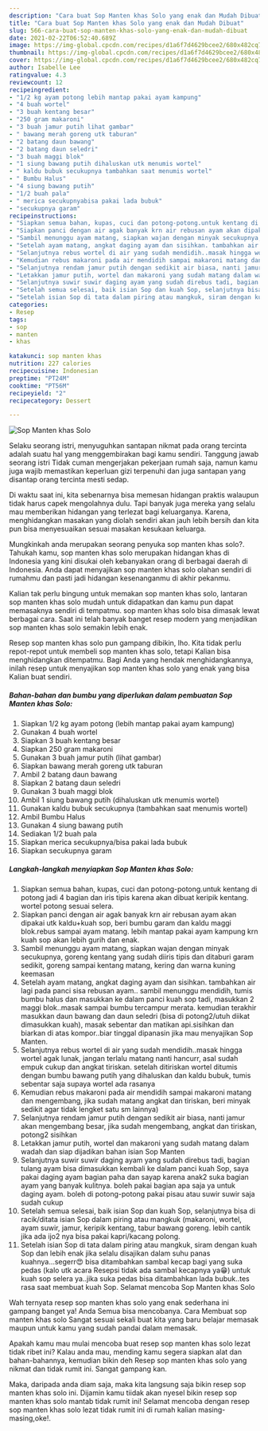 ```yaml
---
description: "Cara buat Sop Manten khas Solo yang enak dan Mudah Dibuat"
title: "Cara buat Sop Manten khas Solo yang enak dan Mudah Dibuat"
slug: 566-cara-buat-sop-manten-khas-solo-yang-enak-dan-mudah-dibuat
date: 2021-02-22T06:52:40.689Z
image: https://img-global.cpcdn.com/recipes/d1a6f7d4629bcee2/680x482cq70/sop-manten-khas-solo-foto-resep-utama.jpg
thumbnail: https://img-global.cpcdn.com/recipes/d1a6f7d4629bcee2/680x482cq70/sop-manten-khas-solo-foto-resep-utama.jpg
cover: https://img-global.cpcdn.com/recipes/d1a6f7d4629bcee2/680x482cq70/sop-manten-khas-solo-foto-resep-utama.jpg
author: Isabelle Lee
ratingvalue: 4.3
reviewcount: 12
recipeingredient:
- "1/2 kg ayam potong lebih mantap pakai ayam kampung"
- "4 buah wortel"
- "3 buah kentang besar"
- "250 gram makaroni"
- "3 buah jamur putih lihat gambar"
- " bawang merah goreng utk taburan"
- "2 batang daun bawang"
- "2 batang daun seledri"
- "3 buah maggi blok"
- "1 siung bawang putih dihaluskan utk menumis wortel"
- " kaldu bubuk secukupnya tambahkan saat menumis wortel"
- " Bumbu Halus"
- "4 siung bawang putih"
- "1/2 buah pala"
- " merica secukupnyabisa pakai lada bubuk"
- "secukupnya garam"
recipeinstructions:
- "Siapkan semua bahan, kupas, cuci dan potong-potong.untuk kentang di potong jadi 4 bagian dan iris tipis karena akan dibuat keripik kentang. wortel potong sesuai selera."
- "Siapkan panci dengan air agak banyak krn air rebusan ayam akan dipakai utk kaldu+kuah sop, beri bumbu garam dan kaldu maggi blok.rebus sampai ayam matang. lebih mantap pakai ayam kampung krn kuah sop akan lebih gurih dan enak."
- "Sambil menunggu ayam matang, siapkan wajan dengan minyak secukupnya, goreng kentang yang sudah diiris tipis dan ditaburi garam sedikit, goreng sampai kentang matang, kering dan warna kuning keemasan"
- "Setelah ayam matang, angkat daging ayam dan sisihkan. tambahkan air lagi pada panci sisa rebusan ayam.. sambil menunggu mendidih, tumis bumbu halus dan masukkan ke dalam panci kuah sop tadi, masukkan 2 maggi blok..masak sampai bumbu tercampur merata. kemudian terakhir masukkan daun bawang dan daun seledri (bisa di potong2/utuh diikat dimasukkan kuah), masak sebentar dan matikan api.sisihkan dan biarkan di atas kompor..biar tinggal dipanasin jika mau menyajikan Sop Manten."
- "Selanjutnya rebus wortel di air yang sudah mendidih..masak hingga wortel agak lunak, jangan terlalu matang nanti hancurr, asal sudah empuk cukup dan angkat tiriskan. setelah ditiriskan wortel ditumis dengan bumbu bawang putih yang dihaluskan dan kaldu bubuk, tumis sebentar saja supaya wortel ada rasanya"
- "Kemudian rebus makaroni pada air mendidih sampai makaroni matang dan mengembang, jika sudah matang angkat dan tiriskan, beri minyak sedikit agar tidak lengket satu sm lainnya)"
- "Selanjutnya rendam jamur putih dengan sedikit air biasa, nanti jamur akan mengembang besar, jika sudah mengembang, angkat dan tiriskan, potong2 sisihkan"
- "Letakkan jamur putih, wortel dan makaroni yang sudah matang dalam wadah dan siap dijadikan bahan isian Sop Manten"
- "Selanjutnya suwir suwir daging ayam yang sudah direbus tadi, bagian tulang ayam bisa dimasukkan kembali ke dalam panci kuah Sop, saya pakai daging ayam bagian paha dan sayap karena anak2 suka bagian ayam yang banyak kulitnya. boleh pakai bagian apa saja ya untuk daging ayam. boleh di potong-potong pakai pisau atau suwir suwir saja sudah cukup"
- "Setelah semua selesai, baik isian Sop dan kuah Sop, selanjutnya bisa di racik/ditata isian Sop dalam piring atau mangkuk (makaroni, wortel, ayam suwir, jamur, keripik kentang, tabur bawang goreng. lebih cantik jika ada ijo2 nya bisa pakai kapri/kacang polong."
- "Setelah isian Sop di tata dalam piring atau mangkuk, siram dengan kuah Sop dan lebih enak jika selalu disajikan dalam suhu panas kuahnya...segerr😍 bisa ditambahkan sambal kecap bagi yang suka pedas (kalo utk acara Resepsi tidak ada sambal kecapnya ya😁) untuk kuah sop selera ya..jika suka pedas bisa ditambahkan lada bubuk..tes rasa saat membuat kuah Sop. Selamat mencoba Sop Manten khas Solo"
categories:
- Resep
tags:
- sop
- manten
- khas

katakunci: sop manten khas 
nutrition: 227 calories
recipecuisine: Indonesian
preptime: "PT24M"
cooktime: "PT56M"
recipeyield: "2"
recipecategory: Dessert

---
```



![Sop Manten khas Solo](https://img-global.cpcdn.com/recipes/d1a6f7d4629bcee2/680x482cq70/sop-manten-khas-solo-foto-resep-utama.jpg)

Selaku seorang istri, menyuguhkan santapan nikmat pada orang tercinta adalah suatu hal yang menggembirakan bagi kamu sendiri. Tanggung jawab seorang istri Tidak cuman mengerjakan pekerjaan rumah saja, namun kamu juga wajib memastikan keperluan gizi terpenuhi dan juga santapan yang disantap orang tercinta mesti sedap.

Di waktu  saat ini, kita sebenarnya bisa memesan hidangan praktis walaupun tidak harus capek mengolahnya dulu. Tapi banyak juga mereka yang selalu mau memberikan hidangan yang terlezat bagi keluarganya. Karena, menghidangkan masakan yang diolah sendiri akan jauh lebih bersih dan kita pun bisa menyesuaikan sesuai masakan kesukaan keluarga. 



Mungkinkah anda merupakan seorang penyuka sop manten khas solo?. Tahukah kamu, sop manten khas solo merupakan hidangan khas di Indonesia yang kini disukai oleh kebanyakan orang di berbagai daerah di Indonesia. Anda dapat menyajikan sop manten khas solo olahan sendiri di rumahmu dan pasti jadi hidangan kesenanganmu di akhir pekanmu.

Kalian tak perlu bingung untuk memakan sop manten khas solo, lantaran sop manten khas solo mudah untuk didapatkan dan kamu pun dapat memasaknya sendiri di tempatmu. sop manten khas solo bisa dimasak lewat berbagai cara. Saat ini telah banyak banget resep modern yang menjadikan sop manten khas solo semakin lebih enak.

Resep sop manten khas solo pun gampang dibikin, lho. Kita tidak perlu repot-repot untuk membeli sop manten khas solo, tetapi Kalian bisa menghidangkan ditempatmu. Bagi Anda yang hendak menghidangkannya, inilah resep untuk menyajikan sop manten khas solo yang enak yang bisa Kalian buat sendiri.

<!--inarticleads1-->

##### Bahan-bahan dan bumbu yang diperlukan dalam pembuatan Sop Manten khas Solo:

1. Siapkan 1/2 kg ayam potong (lebih mantap pakai ayam kampung)
1. Gunakan 4 buah wortel
1. Siapkan 3 buah kentang besar
1. Siapkan 250 gram makaroni
1. Gunakan 3 buah jamur putih (lihat gambar)
1. Siapkan  bawang merah goreng utk taburan
1. Ambil 2 batang daun bawang
1. Siapkan 2 batang daun seledri
1. Gunakan 3 buah maggi blok
1. Ambil 1 siung bawang putih (dihaluskan utk menumis wortel)
1. Gunakan  kaldu bubuk secukupnya (tambahkan saat menumis wortel)
1. Ambil  Bumbu Halus
1. Gunakan 4 siung bawang putih
1. Sediakan 1/2 buah pala
1. Siapkan  merica secukupnya/bisa pakai lada bubuk
1. Siapkan secukupnya garam




<!--inarticleads2-->

##### Langkah-langkah menyiapkan Sop Manten khas Solo:

1. Siapkan semua bahan, kupas, cuci dan potong-potong.untuk kentang di potong jadi 4 bagian dan iris tipis karena akan dibuat keripik kentang. wortel potong sesuai selera.
1. Siapkan panci dengan air agak banyak krn air rebusan ayam akan dipakai utk kaldu+kuah sop, beri bumbu garam dan kaldu maggi blok.rebus sampai ayam matang. lebih mantap pakai ayam kampung krn kuah sop akan lebih gurih dan enak.
1. Sambil menunggu ayam matang, siapkan wajan dengan minyak secukupnya, goreng kentang yang sudah diiris tipis dan ditaburi garam sedikit, goreng sampai kentang matang, kering dan warna kuning keemasan
1. Setelah ayam matang, angkat daging ayam dan sisihkan. tambahkan air lagi pada panci sisa rebusan ayam.. sambil menunggu mendidih, tumis bumbu halus dan masukkan ke dalam panci kuah sop tadi, masukkan 2 maggi blok..masak sampai bumbu tercampur merata. kemudian terakhir masukkan daun bawang dan daun seledri (bisa di potong2/utuh diikat dimasukkan kuah), masak sebentar dan matikan api.sisihkan dan biarkan di atas kompor..biar tinggal dipanasin jika mau menyajikan Sop Manten.
1. Selanjutnya rebus wortel di air yang sudah mendidih..masak hingga wortel agak lunak, jangan terlalu matang nanti hancurr, asal sudah empuk cukup dan angkat tiriskan. setelah ditiriskan wortel ditumis dengan bumbu bawang putih yang dihaluskan dan kaldu bubuk, tumis sebentar saja supaya wortel ada rasanya
1. Kemudian rebus makaroni pada air mendidih sampai makaroni matang dan mengembang, jika sudah matang angkat dan tiriskan, beri minyak sedikit agar tidak lengket satu sm lainnya)
1. Selanjutnya rendam jamur putih dengan sedikit air biasa, nanti jamur akan mengembang besar, jika sudah mengembang, angkat dan tiriskan, potong2 sisihkan
1. Letakkan jamur putih, wortel dan makaroni yang sudah matang dalam wadah dan siap dijadikan bahan isian Sop Manten
1. Selanjutnya suwir suwir daging ayam yang sudah direbus tadi, bagian tulang ayam bisa dimasukkan kembali ke dalam panci kuah Sop, saya pakai daging ayam bagian paha dan sayap karena anak2 suka bagian ayam yang banyak kulitnya. boleh pakai bagian apa saja ya untuk daging ayam. boleh di potong-potong pakai pisau atau suwir suwir saja sudah cukup
1. Setelah semua selesai, baik isian Sop dan kuah Sop, selanjutnya bisa di racik/ditata isian Sop dalam piring atau mangkuk (makaroni, wortel, ayam suwir, jamur, keripik kentang, tabur bawang goreng. lebih cantik jika ada ijo2 nya bisa pakai kapri/kacang polong.
1. Setelah isian Sop di tata dalam piring atau mangkuk, siram dengan kuah Sop dan lebih enak jika selalu disajikan dalam suhu panas kuahnya...segerr😍 bisa ditambahkan sambal kecap bagi yang suka pedas (kalo utk acara Resepsi tidak ada sambal kecapnya ya😁) untuk kuah sop selera ya..jika suka pedas bisa ditambahkan lada bubuk..tes rasa saat membuat kuah Sop. Selamat mencoba Sop Manten khas Solo




Wah ternyata resep sop manten khas solo yang enak sederhana ini gampang banget ya! Anda Semua bisa mencobanya. Cara Membuat sop manten khas solo Sangat sesuai sekali buat kita yang baru belajar memasak maupun untuk kamu yang sudah pandai dalam memasak.

Apakah kamu mau mulai mencoba buat resep sop manten khas solo lezat tidak ribet ini? Kalau anda mau, mending kamu segera siapkan alat dan bahan-bahannya, kemudian bikin deh Resep sop manten khas solo yang nikmat dan tidak rumit ini. Sangat gampang kan. 

Maka, daripada anda diam saja, maka kita langsung saja bikin resep sop manten khas solo ini. Dijamin kamu tiidak akan nyesel bikin resep sop manten khas solo mantab tidak rumit ini! Selamat mencoba dengan resep sop manten khas solo lezat tidak rumit ini di rumah kalian masing-masing,oke!.

